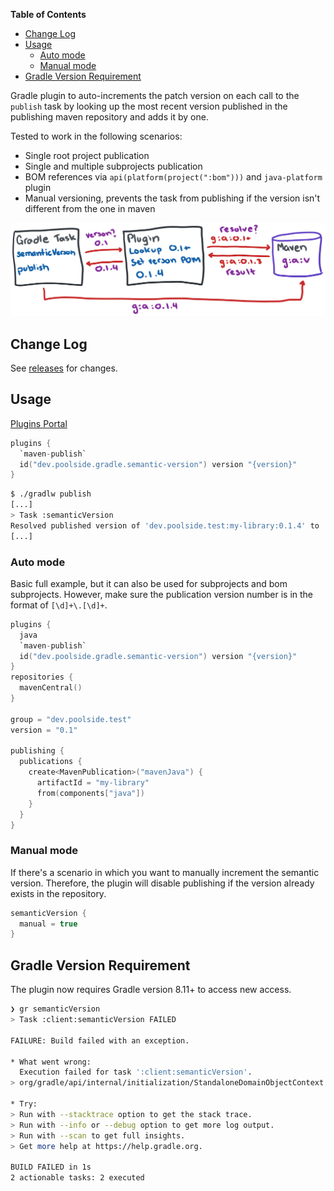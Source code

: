 <!-- Generated with https://github.com/thlorenz/doctoc -->
<!-- doctoc docs/README.md >

<!-- START doctoc generated TOC please keep comment here to allow auto update -->
<!-- DON'T EDIT THIS SECTION, INSTEAD RE-RUN doctoc TO UPDATE -->
**Table of Contents**

- [Change Log](#change-log)
- [Usage](#usage)
  - [Auto mode](#auto-mode)
  - [Manual mode](#manual-mode)
- [Gradle Version Requirement](#gradle-version-requirement)

<!-- END doctoc generated TOC please keep comment here to allow auto update -->

Gradle plugin to auto-increments the patch version on each call to the `publish` task by looking up the most recent version published in the publishing maven repository and adds it by one.

Tested to work in the following scenarios:

* Single root project publication
* Single and multiple subprojects publication
* BOM references via `api(platform(project(":bom")))` and `java-platform` plugin
* Manual versioning, prevents the task from publishing if the version isn't different from the one in maven

![example](semantic-version-plugin.svg)

## Change Log

See [releases](https://github.com/countableSet/semantic-version-plugin/releases) for changes.

## Usage

[Plugins Portal](https://plugins.gradle.org/plugin/dev.poolside.gradle.semantic-version)

```kotlin
plugins {
  `maven-publish`
  id("dev.poolside.gradle.semantic-version") version "{version}"
}
```

```sh
$ ./gradlw publish
[...]
> Task :semanticVersion
Resolved published version of 'dev.poolside.test:my-library:0.1.4' to '0.1.5'
[...]
```

### Auto mode

Basic full example, but it can also be used for subprojects and bom subprojects. However, make sure the publication version number is in the format of `[\d]+\.[\d]+`.

```kotlin
plugins {
  java
  `maven-publish`
  id("dev.poolside.gradle.semantic-version") version "{version}"
}
repositories {
  mavenCentral()
}

group = "dev.poolside.test"
version = "0.1"

publishing {
  publications {
    create<MavenPublication>("mavenJava") { 
      artifactId = "my-library"
      from(components["java"])
    }
  }
}
```

### Manual mode

If there's a scenario in which you want to manually increment the semantic version. Therefore, the plugin will disable publishing if the version already exists in the repository.

```kotlin
semanticVersion {
  manual = true
}
```

## Gradle Version Requirement

The plugin now requires Gradle version 8.11+ to access new access.

```sh
❯ gr semanticVersion
> Task :client:semanticVersion FAILED

FAILURE: Build failed with an exception.

* What went wrong:
  Execution failed for task ':client:semanticVersion'.
> org/gradle/api/internal/initialization/StandaloneDomainObjectContext

* Try:
> Run with --stacktrace option to get the stack trace.
> Run with --info or --debug option to get more log output.
> Run with --scan to get full insights.
> Get more help at https://help.gradle.org.

BUILD FAILED in 1s
2 actionable tasks: 2 executed
```
